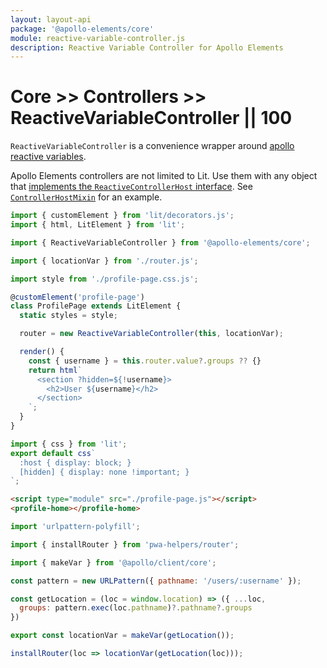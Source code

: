 ```yaml
---
layout: layout-api
package: '@apollo-elements/core'
module: reactive-variable-controller.js
description: Reactive Variable Controller for Apollo Elements
---
```

<!-- ----------------------------------------------------------------------------------------
     Welcome! This file includes automatically generated API documentation.
     To edit the docs that appear within, find the original source file under `packages/*`,
     corresponding to the package name and module in this YAML front-matter block.
     Thank you for your interest in Apollo Elements 😁
------------------------------------------------------------------------------------------ -->

# Core >> Controllers >> ReactiveVariableController || 100

`ReactiveVariableController` is a convenience wrapper around [apollo reactive variables](https://www.apollographql.com/docs/react/local-state/reactive-variables/).

<inline-notification type="tip">

Apollo Elements controllers are not limited to Lit. Use them with any object that [implements the `ReactiveControllerHost` interface](https://lit.dev/docs/composition/controllers/). See [`ControllerHostMixin`](/api/libraries/mixins/controller-host-mixin/) for an example.

</inline-notification>

```ts playground reactive-variable-controller profile-page.ts
import { customElement } from 'lit/decorators.js';
import { html, LitElement } from 'lit';

import { ReactiveVariableController } from '@apollo-elements/core';

import { locationVar } from './router.js';

import style from './profile-page.css.js';

@customElement('profile-page')
class ProfilePage extends LitElement {
  static styles = style;

  router = new ReactiveVariableController(this, locationVar);

  render() {
    const { username } = this.router.value?.groups ?? {}
    return html`
      <section ?hidden=${!username}>
        <h2>User ${username}</h2>
      </section>
    `;
  }
}
```

```js playground-file reactive-variable-controller profile-page.css.ts
import { css } from 'lit';
export default css`
  :host { display: block; }
  [hidden] { display: none !important; }
`;
```

```html playground-file reactive-variable-controller index.html
<script type="module" src="./profile-page.js"></script>
<profile-home></profile-home>
```

```js playground-file reactive-variable-controller router.ts
import 'urlpattern-polyfill';

import { installRouter } from 'pwa-helpers/router';

import { makeVar } from '@apollo/client/core';

const pattern = new URLPattern({ pathname: '/users/:username' });

const getLocation = (loc = window.location) => ({ ...loc,
  groups: pattern.exec(loc.pathname)?.pathname?.groups
})

export const locationVar = makeVar(getLocation());

installRouter(loc => locationVar(getLocation(loc)));
```
